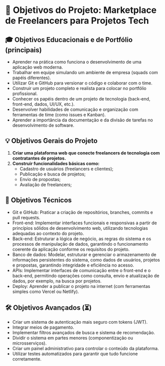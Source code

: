 # 🚀 Objetivos do Projeto: Marketplace de Freelancers para Projetos Tech

## 🎓 Objetivos Educacionais e de Portfólio (principais)

- Aprender na prática como funciona o desenvolvimento de uma aplicação web moderna.
- Trabalhar em equipe simulando um ambiente de empresa (squads com papéis diferentes).
- Utilizar Git e GitHub para versionar o código e colaborar com o time.
- Construir um projeto completo e realista para colocar no portfólio profissional.
- Conhecer os papéis dentro de um projeto de tecnologia (back-end, front-end, dados, UI/UX, etc.).
- Desenvolver habilidades de comunicação e organização com ferramentas de time (como issues e Kanban).
- Aprender a importância da documentação e da divisão de tarefas no desenvolvimento de software.

## 💡 Objetivos Gerais do Projeto
1.  **Criar uma plataforma web que conecte freelancers de tecnologia com contratantes de projetos.**
2.  **Construir funcionalidades básicas como:**
    - Cadastro de usuários (freelancers e clientes);
    - Publicação e busca de projetos;
    - Envio de propostas;
    - Avaliação de freelancers;

## 🧱 Objetivos Técnicos

- Git e GitHub: Praticar a criação de repositórios, branches, commits e pull requests.
- Front-end: Implementar interfaces funcionais e responsivas a partir de princípios sólidos de desenvolvimento web, utilizando tecnologias adequadas ao contexto do projeto.
- Back-end: Estruturar a lógica de negócio, as regras do sistema e os processos de manipulação de dados, garantindo o funcionamento coerente da aplicação conforme os requisitos do projeto.
- Banco de dados: Modelar, estruturar e gerenciar o armazenamento de informações persistentes do sistema, como dados de usuários, projetos e propostas, garantindo integridade e eficiência no acesso.
- APIs: Implementar interfaces de comunicação entre o front-end e o back-end, permitindo operações como consulta, envio e atualização de dados, por exemplo, na busca por projetos.
- Deploy: Aprender a publicar o projeto na internet (com ferramentas simples como Vercel ou Netlify).

## 🛠️ Objetivos Avançados (⏳)

- Criar um sistema de autenticação mais seguro com tokens (JWT).
- Integrar meios de pagamento.
- Implementar filtros avançados de busca e sistema de recomendação.
- Dividir o sistema em partes menores (componentização ou microsserviços).
- Criar um painel administrativo para controlar o conteúdo da plataforma.
- Utilizar testes automatizados para garantir que tudo funcione corretamente.
